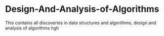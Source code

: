 # Design-And-Analysis-of-Algorithms
This contains all discoveries in data structures and algorithms, design and analysis of algorithms
hgh
